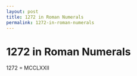 ```yaml
---
layout: post
title: 1272 in Roman Numerals
permalink: 1272-in-roman-numerals
---
```


# 1272 in Roman Numerals

1272 = MCCLXXII
